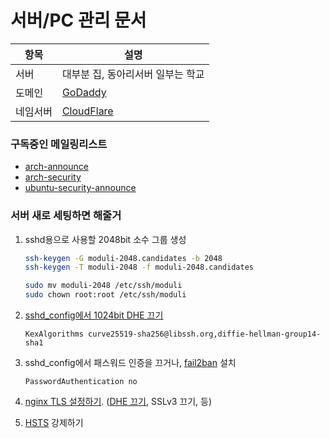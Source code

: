 서버/PC 관리 문서
========

항목     | 설명
---------|--------------------------------------------------
서버     | 대부분 집, 동아리서버 일부는 학교
도메인   | [GoDaddy]
네임서버 | [CloudFlare]

### 구독중인 메일링리스트
- [arch-announce](https://lists.archlinux.org/listinfo/arch-announce)
- [arch-security](https://lists.archlinux.org/listinfo/arch-security)
- [ubuntu-security-announce](https://lists.ubuntu.com/mailman/listinfo/ubuntu-security-announce)

### 서버 새로 세팅하면 해줄거
1.  sshd용으로 사용할 2048bit 소수 그룹 생성

    ```bash
    ssh-keygen -G moduli-2048.candidates -b 2048
    ssh-keygen -T moduli-2048 -f moduli-2048.candidates

    sudo mv moduli-2048 /etc/ssh/moduli
    sudo chown root:root /etc/ssh/moduli
    ```

1.  [sshd_config에서 1024bit DHE 끄기](https://weakdh.org/sysadmin.html#openssh)

    ```sshd_config
    KexAlgorithms curve25519-sha256@libssh.org,diffie-hellman-group14-sha1
    ```

1.  sshd_config에서 패스워드 인증을 끄거나, [fail2ban] 설치

    ```sshd_config
    PasswordAuthentication no
    ```

1.  [nginx TLS 설정하기][https]. ([DHE 끄기](https://weakdh.org), SSLv3 끄기, 등)

1.  [HSTS] 강제하기

[GoDaddy]: https://kr.godaddy.com/
[CloudFlare]: https://www.cloudflare.com/
[fail2ban]: https://github.com/fail2ban/fail2ban
[https]: https://github.com/simnalamburt/nginx.conf
[HSTS]: https://scotthelme.co.uk/setting-up-hsts-in-nginx

